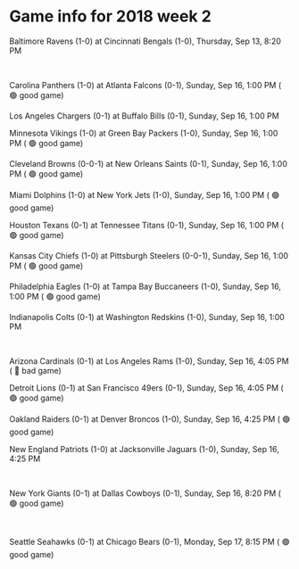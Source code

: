 # Game info for 2018 week 2

Baltimore Ravens (1-0) at Cincinnati Bengals (1-0), Thursday, Sep 13, 8:20 PM


<br/>

Carolina Panthers (1-0) at Atlanta Falcons (0-1), Sunday, Sep 16, 1:00 PM (	:green_circle: good game)

Los Angeles Chargers (0-1) at Buffalo Bills (0-1), Sunday, Sep 16, 1:00 PM

Minnesota Vikings (1-0) at Green Bay Packers (1-0), Sunday, Sep 16, 1:00 PM (	:green_circle: good game)

Cleveland Browns (0-0-1) at New Orleans Saints (0-1), Sunday, Sep 16, 1:00 PM (	:green_circle: good game)

Miami Dolphins (1-0) at New York Jets (1-0), Sunday, Sep 16, 1:00 PM (	:green_circle: good game)

Houston Texans (0-1) at Tennessee Titans (0-1), Sunday, Sep 16, 1:00 PM (	:green_circle: good game)

Kansas City Chiefs (1-0) at Pittsburgh Steelers (0-0-1), Sunday, Sep 16, 1:00 PM (	:green_circle: good game)

Philadelphia Eagles (1-0) at Tampa Bay Buccaneers (1-0), Sunday, Sep 16, 1:00 PM (	:green_circle: good game)

Indianapolis Colts (0-1) at Washington Redskins (1-0), Sunday, Sep 16, 1:00 PM


<br/>

Arizona Cardinals (0-1) at Los Angeles Rams (1-0), Sunday, Sep 16, 4:05 PM (	:red_circle: bad game)

Detroit Lions (0-1) at San Francisco 49ers (0-1), Sunday, Sep 16, 4:05 PM (	:green_circle: good game)

Oakland Raiders (0-1) at Denver Broncos (1-0), Sunday, Sep 16, 4:25 PM (	:green_circle: good game)

New England Patriots (1-0) at Jacksonville Jaguars (1-0), Sunday, Sep 16, 4:25 PM


<br/>

New York Giants (0-1) at Dallas Cowboys (0-1), Sunday, Sep 16, 8:20 PM (	:green_circle: good game)


<br/>

Seattle Seahawks (0-1) at Chicago Bears (0-1), Monday, Sep 17, 8:15 PM (	:green_circle: good game)


